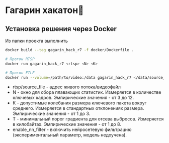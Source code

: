 # Гагарин хакатон🥉

## Установка решения через Docker

Из папки проекта выполнить

```bash
docker build --tag gagarin_hack_r7 -f docker/Dockerfile .

# Прогон RTSP
docker run gagarin_hack_r7 <rtsp> <N> <K>

# Прогон FILE
docker run --volume=/path/to/video:/data gagarin_hack_r7 </data/source_file> <N> <K> <T> <enable_nn_filter>
```

- rtsp/source_file - адрес живого потока/видеофайл
- N - окно для сбора плавающих статистик. Измеряется в количестве ключевых кадров. Эмпирические значения - от 3 до 12.
- K - допустимые колебания размера ключевого пакета вокруг среднего. Измеряется в стандартных отклонениях размера. Эмпирические значения - от 1 до 3.
- T - минимальный порог градиента для отсева выбросов. Измеряется в килобайтах. Эмпирические значения - от 1 до 8.
- enable_nn_filter - включить нейросетевую фильтрацию (экспериментальный параметр, модель недоучена).

